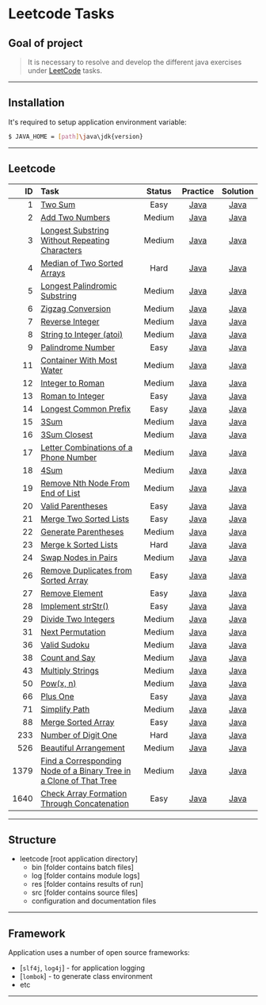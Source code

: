 #                        Leetcode Tasks

Goal of project
---------------

> It is necessary to resolve and develop
> the different java exercises
> under [LeetCode][leetcode] tasks.
***

Installation
------------

It's required to setup application environment variable:
```sh
$ JAVA_HOME = [path]\java\jdk{version}
```
***

## Leetcode
| ID | Task | Status | Practice | Solution |
| ------: | :------ | :------: | :------: | :------: |
| 1 | [Two Sum](https://leetcode.com/problems/two-sum/) | Easy | [Java](/src/main/java/com/witalis/praxis/leetcode/task/p1/option/Practice.java) | [Java](/src/main/java/com/witalis/praxis/leetcode/task/p1/option/Solution.java) |
| 2 | [Add Two Numbers](https://leetcode.com/problems/add-two-numbers/) | Medium | [Java](/src/main/java/com/witalis/praxis/leetcode/task/p2/option/Practice.java) | [Java](/src/main/java/com/witalis/praxis/leetcode/task/p2/option/Solution.java) |
| 3 | [Longest Substring Without Repeating Characters](https://leetcode.com/problems/longest-substring-without-repeating-characters/) | Medium | [Java](/src/main/java/com/witalis/praxis/leetcode/task/p3/option/Practice.java) | [Java](/src/main/java/com/witalis/praxis/leetcode/task/p3/option/Solution.java) |
| 4 | [Median of Two Sorted Arrays](https://leetcode.com/problems/median-of-two-sorted-arrays/) | Hard | [Java](/src/main/java/com/witalis/praxis/leetcode/task/p4/option/Practice.java) | [Java](/src/main/java/com/witalis/praxis/leetcode/task/p4/option/Solution.java) |
| 5 | [Longest Palindromic Substring](https://leetcode.com/problems/longest-palindromic-substring/) | Medium | [Java](/src/main/java/com/witalis/praxis/leetcode/task/p5/option/Practice.java) | [Java](/src/main/java/com/witalis/praxis/leetcode/task/p5/option/Solution.java) |
| 6 | [Zigzag Conversion](https://leetcode.com/problems/zigzag-conversion/) | Medium | [Java](/src/main/java/com/witalis/praxis/leetcode/task/p6/option/Practice.java) | [Java](/src/main/java/com/witalis/praxis/leetcode/task/p6/option/Solution.java) |
| 7 | [Reverse Integer](https://leetcode.com/problems/reverse-integer/) | Medium | [Java](/src/main/java/com/witalis/praxis/leetcode/task/p7/option/Practice.java) | [Java](/src/main/java/com/witalis/praxis/leetcode/task/p7/option/Solution.java) |
| 8 | [String to Integer (atoi)](https://leetcode.com/problems/string-to-integer-atoi/) | Medium | [Java](/src/main/java/com/witalis/praxis/leetcode/task/p8/option/Practice.java) | [Java](/src/main/java/com/witalis/praxis/leetcode/task/p8/option/Solution.java) |
| 9 | [Palindrome Number](https://leetcode.com/problems/palindrome-number/) | Easy | [Java](/src/main/java/com/witalis/praxis/leetcode/task/p9/option/Practice.java) | [Java](/src/main/java/com/witalis/praxis/leetcode/task/p9/option/Solution.java) |
| 11 | [Container With Most Water](https://leetcode.com/problems/container-with-most-water/) | Medium | [Java](/src/main/java/com/witalis/praxis/leetcode/task/p11/option/Practice.java) | [Java](/src/main/java/com/witalis/praxis/leetcode/task/p11/option/Solution.java) |
| 12 | [Integer to Roman](https://leetcode.com/problems/integer-to-roman/) | Medium | [Java](/src/main/java/com/witalis/praxis/leetcode/task/p12/option/Practice.java) | [Java](/src/main/java/com/witalis/praxis/leetcode/task/p12/option/Solution.java)
| 13 | [Roman to Integer](https://leetcode.com/problems/roman-to-integer/) | Easy | [Java](/src/main/java/com/witalis/praxis/leetcode/task/p13/option/Practice.java) | [Java](/src/main/java/com/witalis/praxis/leetcode/task/p13/option/Solution.java) |
| 14 | [Longest Common Prefix](https://leetcode.com/problems/longest-common-prefix/) | Easy | [Java](/src/main/java/com/witalis/praxis/leetcode/task/p14/option/Practice.java) | [Java](/src/main/java/com/witalis/praxis/leetcode/task/p14/option/Solution.java) |
| 15 | [3Sum](https://leetcode.com/problems/3sum/) | Medium | [Java](/src/main/java/com/witalis/praxis/leetcode/task/p15/option/Practice.java) | [Java](/src/main/java/com/witalis/praxis/leetcode/task/p15/option/Solution.java) |
| 16 | [3Sum Closest](https://leetcode.com/problems/3sum-closest/) | Medium | [Java](/src/main/java/com/witalis/praxis/leetcode/task/p16/option/Practice.java) | [Java](/src/main/java/com/witalis/praxis/leetcode/task/p16/option/Solution.java) |
| 17 | [Letter Combinations of a Phone Number](https://leetcode.com/problems/letter-combinations-of-a-phone-number/) | Medium | [Java](/src/main/java/com/witalis/praxis/leetcode/task/p17/option/Practice.java) | [Java](/src/main/java/com/witalis/praxis/leetcode/task/p17/option/Solution.java) |
| 18 | [4Sum](https://leetcode.com/problems/4sum/) | Medium | [Java](/src/main/java/com/witalis/praxis/leetcode/task/p18/option/Practice.java) | [Java](/src/main/java/com/witalis/praxis/leetcode/task/p18/option/Solution.java) |
| 19 | [Remove Nth Node From End of List](https://leetcode.com/problems/remove-nth-node-from-end-of-list/) | Medium | [Java](/src/main/java/com/witalis/praxis/leetcode/task/p19/option/Practice.java) | [Java](/src/main/java/com/witalis/praxis/leetcode/task/p19/option/Solution.java) |
| 20 | [Valid Parentheses](https://leetcode.com/problems/valid-parentheses/) | Easy | [Java](/src/main/java/com/witalis/praxis/leetcode/task/p20/option/Practice.java) | [Java](/src/main/java/com/witalis/praxis/leetcode/task/p20/option/Solution.java) |
| 21 | [Merge Two Sorted Lists](https://leetcode.com/problems/merge-two-sorted-lists/) | Easy | [Java](/src/main/java/com/witalis/praxis/leetcode/task/p21/option/Practice.java) | [Java](/src/main/java/com/witalis/praxis/leetcode/task/p21/option/Solution.java) |
| 22 | [Generate Parentheses](https://leetcode.com/problems/generate-parentheses/) | Medium | [Java](/src/main/java/com/witalis/praxis/leetcode/task/p22/option/Practice.java) | [Java](/src/main/java/com/witalis/praxis/leetcode/task/p22/option/Solution.java) |
| 23 | [Merge k Sorted Lists](https://leetcode.com/problems/merge-k-sorted-lists/) | Hard | [Java](/src/main/java/com/witalis/praxis/leetcode/task/p23/option/Practice.java) | [Java](/src/main/java/com/witalis/praxis/leetcode/task/p23/option/Solution.java) |
| 24 | [Swap Nodes in Pairs](https://leetcode.com/problems/swap-nodes-in-pairs/) | Medium | [Java](/src/main/java/com/witalis/praxis/leetcode/task/p24/option/Practice.java) | [Java](/src/main/java/com/witalis/praxis/leetcode/task/p24/option/Solution.java) |
| 26 | [Remove Duplicates from Sorted Array](https://leetcode.com/problems/remove-duplicates-from-sorted-array/) | Easy | [Java](/src/main/java/com/witalis/praxis/leetcode/task/p26/option/Practice.java) | [Java](/src/main/java/com/witalis/praxis/leetcode/task/p26/option/Solution.java) |
| 27 | [Remove Element](https://leetcode.com/problems/remove-element/) | Easy | [Java](/src/main/java/com/witalis/praxis/leetcode/task/p27/option/Practice.java) | [Java](/src/main/java/com/witalis/praxis/leetcode/task/p27/option/Solution.java) |
| 28 | [Implement strStr()](https://leetcode.com/problems/implement-strstr/) | Easy | [Java](/src/main/java/com/witalis/praxis/leetcode/task/p28/option/Practice.java) | [Java](/src/main/java/com/witalis/praxis/leetcode/task/p28/option/Solution.java) |
| 29 | [Divide Two Integers](https://leetcode.com/problems/divide-two-integers/) | Medium | [Java](/src/main/java/com/witalis/praxis/leetcode/task/p29/option/Practice.java) | [Java](/src/main/java/com/witalis/praxis/leetcode/task/p29/option/Solution.java) |
| 31 | [Next Permutation](https://leetcode.com/problems/next-permutation/) | Medium | [Java](/src/main/java/com/witalis/praxis/leetcode/task/p31/option/Practice.java) | [Java](/src/main/java/com/witalis/praxis/leetcode/task/p31/option/Solution.java) |
| 36 | [Valid Sudoku](https://leetcode.com/problems/valid-sudoku/) | Medium | [Java](/src/main/java/com/witalis/praxis/leetcode/task/p36/option/Practice.java) | [Java](/src/main/java/com/witalis/praxis/leetcode/task/p36/option/Solution.java) |
| 38 | [Count and Say](https://leetcode.com/problems/count-and-say/) | Medium | [Java](/src/main/java/com/witalis/praxis/leetcode/task/p38/option/Practice.java) | [Java](/src/main/java/com/witalis/praxis/leetcode/task/p38/option/Solution.java) |
| 43 | [Multiply Strings](https://leetcode.com/problems/multiply-strings/) | Medium | [Java](/src/main/java/com/witalis/praxis/leetcode/task/p43/option/Practice.java) | [Java](/src/main/java/com/witalis/praxis/leetcode/task/p43/option/Solution.java) |
| 50 | [Pow(x, n)](https://leetcode.com/problems/powx-n/) | Medium | [Java](/src/main/java/com/witalis/praxis/leetcode/task/p50/option/Practice.java) | [Java](/src/main/java/com/witalis/praxis/leetcode/task/p50/option/Solution.java) |
| 66 | [Plus One](https://leetcode.com/problems/plus-one/) | Easy | [Java](/src/main/java/com/witalis/praxis/leetcode/task/p66/option/Practice.java) | [Java](/src/main/java/com/witalis/praxis/leetcode/task/p66/option/Solution.java) |
| 71 | [Simplify Path](https://leetcode.com/problems/simplify-path/) | Medium | [Java](/src/main/java/com/witalis/praxis/leetcode/task/p71/option/Practice.java) | [Java](/src/main/java/com/witalis/praxis/leetcode/task/p71/option/Solution.java)
| 88 | [Merge Sorted Array](https://leetcode.com/problems/merge-sorted-array/) | Easy | [Java](/src/main/java/com/witalis/praxis/leetcode/task/p88/option/Practice.java) | [Java](/src/main/java/com/witalis/praxis/leetcode/task/p88/option/Solution.java) |
| 233 | [Number of Digit One](https://leetcode.com/problems/number-of-digit-one/) | Hard | [Java](/src/main/java/com/witalis/praxis/leetcode/task/p233/option/Practice.java) | [Java](/src/main/java/com/witalis/praxis/leetcode/task/p233/option/Solution.java) |
| 526 | [Beautiful Arrangement](https://leetcode.com/problems/beautiful-arrangement/) | Medium | [Java](/src/main/java/com/witalis/praxis/leetcode/task/p526/option/Practice.java) | [Java](/src/main/java/com/witalis/praxis/leetcode/task/p526/option/Solution.java) |
| 1379 | [Find a Corresponding Node of a Binary Tree in a Clone of That Tree](https://leetcode.com/problems/find-a-corresponding-node-of-a-binary-tree-in-a-clone-of-that-tree/) | Medium | [Java](/src/main/java/com/witalis/praxis/leetcode/task/p1379/option/Practice.java) | [Java](/src/main/java/com/witalis/praxis/leetcode/task/p1379/option/Solution.java) |
| 1640 | [Check Array Formation Through Concatenation](https://leetcode.com/problems/check-array-formation-through-concatenation/) | Easy | [Java](/src/main/java/com/witalis/praxis/leetcode/task/p1640/option/Practice.java) | [Java](/src/main/java/com/witalis/praxis/leetcode/task/p1640/option/Solution.java) |
***

Structure
---------

- leetcode [root application directory]
    - bin [folder contains batch files]
    - log [folder contains module logs]
    - res [folder contains results of run]
    - src [folder contains source files]
    - configuration and documentation files
***

Framework
---------

Application uses a number of open source frameworks:
* [`slf4j`, `log4j`] - for application logging
* [`lombok`] - to generate class environment
* etc
***

[leetcode]: <https://leetcode.com/>

